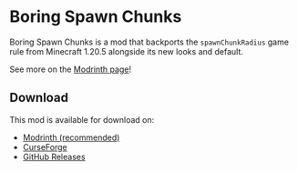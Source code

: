# Boring Spawn Chunks

Boring Spawn Chunks is a mod that backports the `spawnChunkRadius` game rule from Minecraft 1.20.5  alongside its new looks and default.

See more on the [Modrinth page](https://modrinth.com/mod/boring_spawn_chunks)!

## Download

This mod is available for download on:

- [Modrinth (recommended)](https://modrinth.com/mod/boring_spawn_chunks)
- [CurseForge](https://www.curseforge.com/minecraft/mc-mods/boring-spawn-chunks)
- [GitHub Releases](https://github.com/Up-Mods/boring_spawn_chunks/releases)

